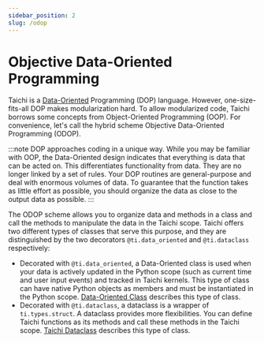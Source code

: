 ```yaml
---
sidebar_position: 2
slug: /odop
---
```

# Objective Data-Oriented Programming

Taichi is a [Data-Oriented](https://en.wikipedia.org/wiki/Data-Oriented_design) Programming (DOP) language. However, one-size-fits-all DOP makes modularization hard. To allow modularized code, Taichi borrows some concepts from Object-Oriented Programming (OOP). For convenience, let's call the hybrid scheme Objective Data-Oriented Programming (ODOP).

:::note
DOP approaches coding in a unique way. While you may be familiar with OOP, the Data-Oriented design indicates that everything is data that can be acted on. This differentiates functionality from data. They are no longer linked by a set of rules. Your DOP routines are general-purpose and deal with enormous volumes of data. To guarantee that the function takes as little effort as possible, you should organize the data as close to the output data as possible.
:::

The ODOP scheme allows you to organize data and methods in a class and call the methods to manipulate the data in the Taichi scope. Taichi offers two different types of classes that serve this purpose, and they are distinguished by the two decorators `@ti.data_oriented` and `@ti.dataclass` respectively:

- Decorated with `@ti.data_oriented`, a Data-Oriented class is used when your data is actively updated in the Python scope (such as current time and user input events) and tracked in Taichi kernels. This type of class can have native Python objects as members and must be instantiated in the Python scope. [Data-Oriented Class](./data_oriented_class.md) describes this type of class.
- Decorated with `@ti.dataclass`, a dataclass is a wrapper of `ti.types.struct`. A dataclass provides more flexibilities. You can define Taichi functions as its methods and call these methods in the Taichi scope. [Taichi Dataclass](./dataclass.md) describes this type of class.
